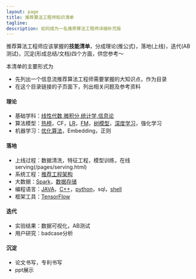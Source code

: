 ```yaml
---
layout: page
title: 推荐算法工程师知识清单
tagline:
description: 如何成为一名推荐算法工程师详细补充版
---
```


推荐算法工程师应该掌握的**技能清单**，分成理论(推公式)，落地(上线)，迭代(AB测试)，沉淀(形成总结/文档)四个方面，供您参考～

本清单的主要形式为
- 先列出一个信息流推荐算法工程师需要掌握的大知识点，作为目录
- 在这个目录链接的子页面下，列出相关问题及参考资料

#### 理论

-  基础学科：[线性代数,微积分,统计学,信息论](/pages/math.html)
-  算法模型：[热榜](/pages/hot.html)，CF，[LR](/pages/lr.html)，[FM](/pages/fm.html)，[树模型](/pages/tree.html)，[深度学习](/pages/dl.html)，强化学习
-  机器学习：[优化算法](/pages/opt.html)，Embedding，正则

#### 落地

- 上线过程：数据清洗，特征工程，模型训练，在线serving(/pages/serving.html)
- 系统工程：[推荐工程架构](/pages/arch.html)
- 大数据：[Spark](/pages/spark.html)，[数据存储](/pages/data_store.html)
- 编程语言：[JAVA](/pages/java.html)，[C++](/pages/c++.html)，[python](/pages/python.html)，sql，[shell](/pages/linux.html)
- 框架工具：[TensorFlow](/pages/tensorflow.html)

#### 迭代
- 实验结果：数据可视化，AB测试
- 用户研究：badcase分析

#### 沉淀
- 论文书写，专利书写
- ppt展示
